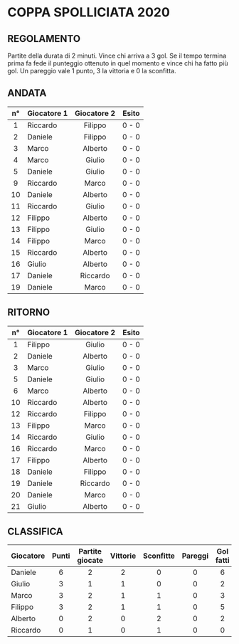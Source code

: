 # COPPA SPOLLICIATA 2020

## REGOLAMENTO

Partite della durata di 2 minuti. Vince chi arriva a 3 gol. Se il tempo termina prima fa fede il punteggio ottenuto in quel momento e vince chi ha fatto più gol. Un pareggio vale 1 punto, 3 la vittoria e 0 la sconfitta.


## ANDATA
| n° | Giocatore 1 | Giocatore 2 | Esito
|:-:|----------|:-------------:|:------:
| 1 | Riccardo | Filippo | 0 - 0 |
| 2 | Daniele | Filippo | 0 - 0 |
| 3 | Marco | Alberto | 0 - 0 |
| 4 | Marco | Giulio | 0 - 0 |
| 5 | Daniele | Giulio | 0 - 0 |
| 9 | Riccardo | Marco | 0 - 0 |
| 10 | Daniele | Alberto | 0 - 0 |
| 11 | Riccardo | Giulio | 0 - 0 |
| 12 | Filippo | Alberto | 0 - 0 |
| 13 | Filippo | Giulio | 0 - 0 |
| 14 | Filippo | Marco | 0 - 0 |
| 15 | Riccardo | Alberto | 0 - 0 |
| 16 | Giulio | Alberto | 0 - 0 |
| 17 | Daniele | Riccardo | 0 - 0 |
| 19 | Daniele | Marco | 0 - 0 |


## RITORNO
| n° | Giocatore 1 | Giocatore 2 | Esito
|:-:|----------|:-------------:|:------:
| 1 | Filippo | Giulio | 0 - 0 |
| 2 | Daniele | Alberto | 0 - 0 |
| 3 | Marco | Giulio | 0 - 0 |
| 5 | Daniele | Giulio | 0 - 0 |
| 6 | Marco | Alberto | 0 - 0 |
| 10 | Riccardo | Alberto | 0 - 0 |
| 12 | Riccardo | Filippo | 0 - 0 |
| 13 | Filippo | Marco | 0 - 0 |
| 14 | Riccardo | Giulio | 0 - 0 |
| 16 | Riccardo | Marco | 0 - 0 |
| 17 | Filippo | Alberto | 0 - 0 |
| 18 | Daniele | Filippo | 0 - 0 |
| 19 | Daniele | Riccardo | 0 - 0 |
| 20 | Daniele | Marco | 0 - 0 |
| 21 | Giulio | Alberto | 0 - 0 |


## CLASSIFICA
| Giocatore | Punti | Partite giocate | Vittorie | Sconfitte | Pareggi | Gol fatti | Gol subiti
|--------|:-----:|:--------:|:--------:|:--------:|:--------:|:--------:|:--------:|
|Daniele | 6 | 2 | 2 | 0 | 0 | 6 | 2 |
|Giulio | 3 | 1 | 1 | 0 | 0 | 2 | 0 |
|Marco | 3 | 2 | 1 | 1 | 0 | 3 | 5 |
|Filippo | 3 | 2 | 1 | 1 | 0 | 5 | 3 |
|Alberto | 0 | 2 | 0 | 2 | 0 | 2 | 6 |
|Riccardo | 0 | 1 | 0 | 1 | 0 | 0 | 2 |

